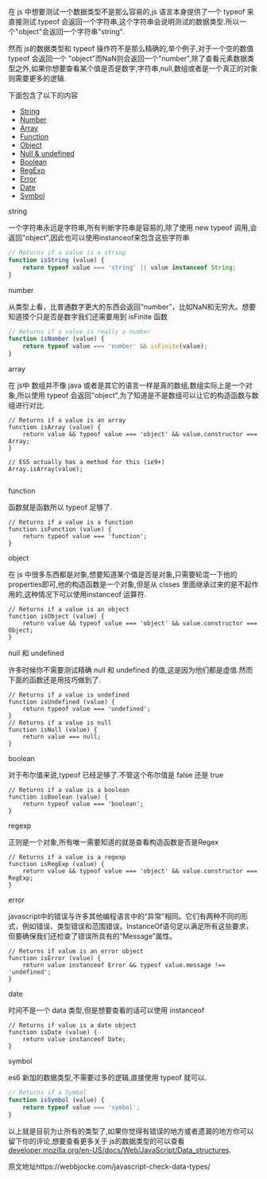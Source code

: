 在 js 中想要测试一个数据类型不是那么容易的,js 语言本身提供了一个 typeof 来直接测试.typeof 会返回一个字符串,这个字符串会说明测试的数据类型.所以一个"object"会返回一个字符串"string".

然而 js的数据类型和 typeof 操作符不是那么精确的,举个例子,对于一个空的数值 typeof 会返回一个 "object"而NaN则会返回一个"number",除了查看元素数据类型之外,如果你想要查看某个值是否是数字,字符串,null,数组或者是一个真正的对象则需要更多的逻辑.

下面包含了以下的内容

- [String](https://webbjocke.com/javascript-check-data-types/#javascript-string)
- [Number](https://webbjocke.com/javascript-check-data-types/#javascript-number)
- [Array](https://webbjocke.com/javascript-check-data-types/#javascript-array)
- [Function](https://webbjocke.com/javascript-check-data-types/#javascript-function)
- [Object](https://webbjocke.com/javascript-check-data-types/#javascript-object)
- [Null & undefined](https://webbjocke.com/javascript-check-data-types/#javascript-null-and-undefined)
- [Boolean](https://webbjocke.com/javascript-check-data-types/#javascript-boolean)
- [RegExp](https://webbjocke.com/javascript-check-data-types/#javascript-regexp)
- [Error](https://webbjocke.com/javascript-check-data-types/#javascript-error)
- [Date](https://webbjocke.com/javascript-check-data-types/#javascript-date)
- [Symbol](https://webbjocke.com/javascript-check-data-types/#javascript-symbol)

string

一个字符串永远是字符串,所有判断字符串是容易的,除了使用 new typeof 调用,会返回"object",因此也可以使用instanceof来包含这些字符串

```js
// Returns if a value is a string
function isString (value) {
    return typeof value === 'string' || value instanceof String;
}
```

number

从类型上看，比普通数字更大的东西会返回“number”，比如NaN和无穷大。想要知道摸个只是否是数字我们还需要用到 isFinite 函数

```js
// Returns if a value is really a number
function isNumber (value) {
    return typeof value === 'number' && isFinite(value);
}
```

array

在 js中 数组并不像 java 或者是其它的语言一样是真的数组,数组实际上是一个对象,所以使用 typeof 会返回"object",为了知道是不是数组可以让它的构造函数与数组进行对比.



```
// Returns if a value is an array
function isArray (value) {
    return value && typeof value === 'object' && value.constructor === Array;
}

// ES5 actually has a method for this (ie9+)
Array.isArray(value);


```

function

函数就是函数所以 typeof 足够了.



```
// Returns if a value is a function
function isFunction (value) {
    return typeof value === 'function';
}
```

object

在 js 中很多东西都是对象,想要知道某个值是否是对象,只需要轮混一下他的properties即可,他的构造函数是一个对象,但是从 clsses 里面继承过来的是不起作用的,这种情况下可以使用instanceof 运算符.

```
// Returns if a value is an object
function isObject (value) {
    return value && typeof value === 'object' && value.constructor === Object;
}
```

null 和 undefined

许多时候你不需要测试精确 null 和 undefined 的值,这是因为他们都是虚值.然而下面的函数还是用技巧做到了.

```
// Returns if a value is undefined
function isUndefined (value) {
    return typeof value === 'undefined';
}
// Returns if a value is null
function isNull (value) {
    return value === null;
}

```

boolean 

对于布尔值来说,typeof 已经足够了.不管这个布尔值是 false 还是 true

```
// Returns if a value is a boolean
function isBoolean (value) {
    return typeof value === 'boolean';
}
```

regexp

正则是一个对象,所有唯一需要知道的就是查看构造函数是否是Regex

```
// Returns if a value is a regexp
function isRegExp (value) {
    return value && typeof value === 'object' && value.constructor === RegExp;
}
```

error 

javascript中的错误与许多其他编程语言中的“异常”相同。它们有两种不同的形式，例如错误、类型错误和范围错误。InstanceOf语句足以满足所有这些要求，但要确保我们还检查了错误所具有的“Message”属性。

```
// Returns if value is an error object
function isError (value) {
    return value instanceof Error && typeof value.message !== 'undefined';
}
```

date

时间不是一个 data 类型,但是想要查看的话可以使用 instanceof

```
// Returns if value is a date object
function isDate (value) {
    return value instanceof Date;
}
```

symbol 



es6 新加的数据类型,不需要过多的逻辑,直接使用 typeof 就可以.

```js
// Returns if a Symbol
function isSymbol (value) {
    return typeof value === 'symbol';
}
```

以上就是目前为止所有的类型了,如果你觉得有错误的地方或者遗漏的地方你可以留下你的评论,想要查看更多关于 js的数据类型的可以查看[developer.mozilla.org/en-US/docs/Web/JavaScript/Data_structures](https://developer.mozilla.org/en-US/docs/Web/JavaScript/Data_structures).





原文地址https://webbjocke.com/javascript-check-data-types/

